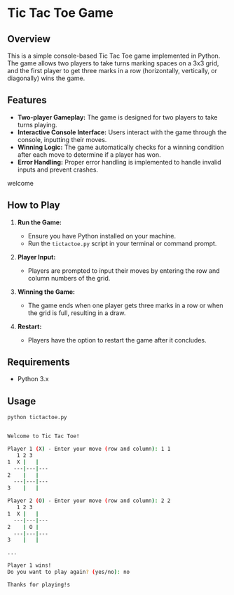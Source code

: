 # Tic Tac Toe Game

## Overview

This is a simple console-based Tic Tac Toe game implemented in Python. The game allows two players to take turns marking spaces on a 3x3 grid, and the first player to get three marks in a row (horizontally, vertically, or diagonally) wins the game.

## Features

- **Two-player Gameplay:** The game is designed for two players to take turns playing.
- **Interactive Console Interface:** Users interact with the game through the console, inputting their moves.
- **Winning Logic:** The game automatically checks for a winning condition after each move to determine if a player has won.
- **Error Handling:** Proper error handling is implemented to handle invalid inputs and prevent crashes.

 welcome 
## How to Play

1. **Run the Game:**
   - Ensure you have Python installed on your machine.
   - Run the `tictactoe.py` script in your terminal or command prompt.

2. **Player Input:**
   - Players are prompted to input their moves by entering the row and column numbers of the grid.

3. **Winning the Game:**
   - The game ends when one player gets three marks in a row or when the grid is full, resulting in a draw.

4. **Restart:**
   - Players have the option to restart the game after it concludes.

## Requirements

- Python 3.x

## Usage

```bash
python tictactoe.py


Welcome to Tic Tac Toe!

Player 1 (X) - Enter your move (row and column): 1 1
   1 2 3
1  X |   |
  ---|---|---
2    |   |
  ---|---|---
3    |   |

Player 2 (O) - Enter your move (row and column): 2 2
   1 2 3
1  X |   |
  ---|---|---
2    | O |
  ---|---|---
3    |   |

...

Player 1 wins!
Do you want to play again? (yes/no): no

Thanks for playing!s
